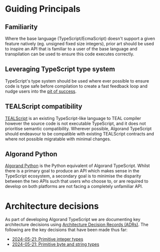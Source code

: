 # Guiding Principals

## Familiarity

Where the base language (TypeScript/EcmaScript) doesn't support a given feature natively (eg. unsigned fixed size integers),
prior art should be used to inspire an API that is familiar to a user of the base language and transpilation can be used to
ensure this code executes correctly.

## Leveraging TypeScript type system

TypeScript's type system should be used where ever possible to ensure code is type safe before compilation to create a fast
feedback loop and nudge users into the [pit of success](https://blog.codinghorror.com/falling-into-the-pit-of-success/).

## TEALScript compatibility

[TEALScript](https://github.com/algorandfoundation/tealscript/) is an existing TypeScript-like language to TEAL compiler however the source code is not executable TypeScript, and it does not prioritise semantic compatibility. Wherever possible, Algorand TypeScript should endeavour to be compatible with existing TEALScript contracts and where not possible migratable with minimal changes.

## Algorand Python

[Algorand Python](https://algorandfoundation.github.io/puya/) is the Python equivalent of Algorand TypeScript. Whilst there is a primary goal to produce an API which makes sense in the TypeScript ecosystem, a secondary goal is to minimise the disparity between the two APIs such that users who choose to, or are required to develop on both platforms are not facing a completely unfamiliar API.

# Architecture decisions

As part of developing Algorand TypeScript we are documenting key architecture decisions using [Architecture Decision Records (ADRs)](https://adr.github.io/). The following are the key decisions that have been made thus far:

- [2024-05-21: Primitive integer types](./architecture-decisions/2024-05-21_primitive-integer-types.md)
- [2024-05-21: Primitive byte and string types](./architecture-decisions/2024-05-21_primitive-bytes-and-strings.md)
